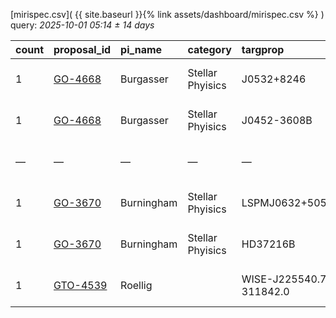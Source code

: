 
[mirispec.csv]( {{ site.baseurl }}{% link assets/dashboard/mirispec.csv %} ) query: *2025-10-01 05:14 ± 14 days*

| count   | proposal_id                                                              | pi_name    | category         | targprop                 | coords                                                                                               | exp_type   | bandpass   | observed         | release              |
|:--------|:-------------------------------------------------------------------------|:-----------|:-----------------|:-------------------------|:-----------------------------------------------------------------------------------------------------|:-----------|:-----------|:-----------------|:---------------------|
| 1       | [GO-4668](https://www.stsci.edu/jwst-program-info/visits/?program=4668)  | Burgasser  | Stellar Phyisics | J0532+8246               | [j053320p8246](https://www.legacysurvey.org/viewer?ra=83.33819&dec=82.76779&layer=ls-dr10&zoom=13)   | MIR_LRS    | P750L      | 2024-09-23 12:40 | 2025-09-20 22:21     |
| 1       | [GO-4668](https://www.stsci.edu/jwst-program-info/visits/?program=4668)  | Burgasser  | Stellar Phyisics | J0452-3608B              | [j045244m3609](https://www.legacysurvey.org/viewer?ra=73.19162&dec=-36.14595&layer=ls-dr10&zoom=13)  | MIR_LRS    | P750L      | 2024-09-25 12:46 | 2025-09-25 22:34     |
| —       | —                                                                        | —          | —                | —                        | —                                                                                                    | —          | —          | **Query**        | **2025-10-01 05:14** |
| 1       | [GO-3670](https://www.stsci.edu/jwst-program-info/visits/?program=3670)  | Burningham | Stellar Phyisics | LSPMJ0632+5053B          | [j063248p5054](https://www.legacysurvey.org/viewer?ra=98.20265&dec=50.89204&layer=ls-dr10&zoom=13)   | MIR_LRS    | P750L      | 2024-10-09 16:54 | 2025-10-09 20:18     |
| 1       | [GO-3670](https://www.stsci.edu/jwst-program-info/visits/?program=3670)  | Burningham | Stellar Phyisics | HD37216B                 | [j053948p5254](https://www.legacysurvey.org/viewer?ra=84.95624&dec=52.89890&layer=ls-dr10&zoom=13)   | MIR_LRS    | P750L      | 2024-10-09 18:01 | 2025-10-09 23:17     |
| 1       | [GTO-4539](https://www.stsci.edu/jwst-program-info/visits/?program=4539) | Roellig    |                  | WISE-J225540.75-311842.0 | [j225540m3119](https://www.legacysurvey.org/viewer?ra=343.92133&dec=-31.31240&layer=ls-dr10&zoom=13) | MIR_LRS    | P750L      | 2024-10-10 06:25 | 2025-10-10 10:44     |